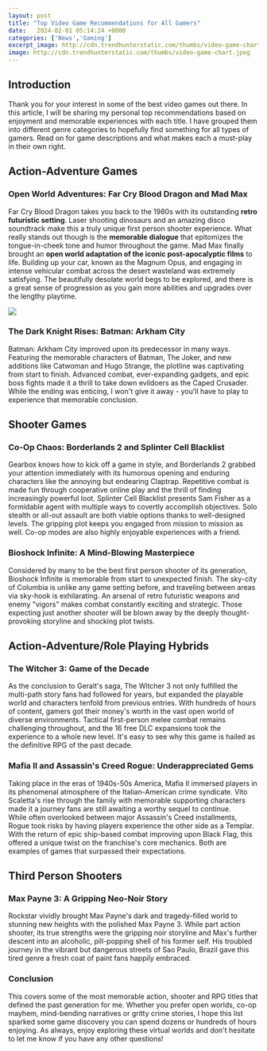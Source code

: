 ```yaml
---
layout: post
title: "Top Video Game Recommendations for All Gamers"
date:   2024-02-01 05:14:24 +0000
categories: ['News','Gaming']
excerpt_image: http://cdn.trendhunterstatic.com/thumbs/video-game-chart.jpeg
image: http://cdn.trendhunterstatic.com/thumbs/video-game-chart.jpeg
---
```


## Introduction
Thank you for your interest in some of the best video games out there. In this article, I will be sharing my personal top recommendations based on enjoyment and memorable experiences with each title. I have grouped them into different genre categories to hopefully find something for all types of gamers. Read on for game descriptions and what makes each a must-play in their own right.
## Action-Adventure Games 
### **Open World Adventures: Far Cry Blood Dragon and Mad Max**
Far Cry Blood Dragon takes you back to the 1980s with its outstanding **retro futuristic setting**. Laser shooting dinosaurs and an amazing disco soundtrack make this a truly unique first person shooter experience. What really stands out though is the **memorable dialogue** that epitomizes the tongue-in-cheek tone and humor throughout the game. 
Mad Max finally brought an **open world adaptation of the iconic post-apocalyptic films** to life. Building up your car, known as the Magnum Opus, and engaging in intense vehicular combat across the desert wasteland was extremely satisfying. The beautifully desolate world begs to be explored, and there is a great sense of progression as you gain more abilities and upgrades over the lengthy playtime.

![](http://cdn.trendhunterstatic.com/thumbs/video-game-chart.jpeg)
### **The Dark Knight Rises: Batman: Arkham City** 
Batman: Arkham City improved upon its predecessor in many ways. Featuring the memorable characters of Batman, The Joker, and new additions like Catwoman and Hugo Strange, the plotline was captivating from start to finish. Advanced combat, ever-expanding gadgets, and epic boss fights made it a thrill to take down evildoers as the Caped Crusader. While the ending was enticing, I won't give it away - you'll have to play to experience that memorable conclusion.
## Shooter Games
### **Co-Op Chaos: Borderlands 2 and Splinter Cell Blacklist**
Gearbox knows how to kick off a game in style, and Borderlands 2 grabbed your attention immediately with its humorous opening and enduring characters like the annoying but endearing Claptrap. Repetitive combat is made fun through cooperative online play and the thrill of finding increasingly powerful loot.
Splinter Cell Blacklist presents Sam Fisher as a formidable agent with multiple ways to covertly accomplish objectives. Solo stealth or all-out assault are both viable options thanks to well-designed levels. The gripping plot keeps you engaged from mission to mission as well. Co-op modes are also highly enjoyable experiences with a friend.
### **Bioshock Infinite: A Mind-Blowing Masterpiece** 
Considered by many to be the best first person shooter of its generation, Bioshock Infinite is memorable from start to unexpected finish. The sky-city of Columbia is unlike any game setting before, and traveling between areas via sky-hook is exhilarating. An arsenal of retro futuristic weapons and enemy "vigors" makes combat constantly exciting and strategic. Those expecting just another shooter will be blown away by the deeply thought-provoking storyline and shocking plot twists.
## Action-Adventure/Role Playing Hybrids
### **The Witcher 3: Game of the Decade**
As the conclusion to Geralt's saga, The Witcher 3 not only fulfilled the multi-path story fans had followed for years, but expanded the playable world and characters tenfold from previous entries. With hundreds of hours of content, gamers got their money's worth in the vast open world of diverse environments. Tactical first-person melee combat remains challenging throughout, and the 16 free DLC expansions took the experience to a whole new level. It's easy to see why this game is hailed as the definitive RPG of the past decade.
### **Mafia II and Assassin's Creed Rogue: Underappreciated Gems**  
Taking place in the eras of 1940s-50s America, Mafia II immersed players in its phenomenal atmosphere of the Italian-American crime syndicate. Vito Scaletta's rise through the family with memorable supporting characters made it a journey fans are still awaiting a worthy sequel to continue.  
While often overlooked between major Assassin's Creed installments, Rogue took risks by having players experience the other side as a Templar. With the return of epic ship-based combat improving upon Black Flag, this offered a unique twist on the franchise's core mechanics. Both are examples of games that surpassed their expectations.
## Third Person Shooters
### **Max Payne 3: A Gripping Neo-Noir Story**
Rockstar vividly brought Max Payne's dark and tragedy-filled world to stunning new heights with the polished Max Payne 3. While part action shooter, its true strengths were the gripping noir storyline and Max's further descent into an alcoholic, pill-popping shell of his former self. His troubled journey in the vibrant but dangerous streets of Sao Paulo, Brazil gave this tired genre a fresh coat of paint fans happily embraced.
### **Conclusion** 
This covers some of the most memorable action, shooter and RPG titles that defined the past generation for me. Whether you prefer open worlds, co-op mayhem, mind-bending narratives or gritty crime stories, I hope this list sparked some game discovery you can spend dozens or hundreds of hours enjoying. As always, enjoy exploring these virtual worlds and don't hesitate to let me know if you have any other questions!